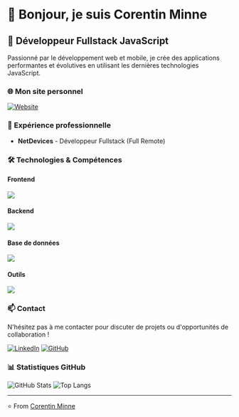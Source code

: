 # 👋 Bonjour, je suis Corentin Minne

## 🚀 Développeur Fullstack JavaScript

Passionné par le développement web et mobile, je crée des applications performantes et évolutives en utilisant les dernières technologies JavaScript.

### 🌐 Mon site personnel

[![Website](https://img.shields.io/badge/Mon%20site-www.corentinminne.fr-blue?style=for-the-badge&logo=arc)](https://www.corentinminne.fr)

### 💼 Expérience professionnelle

- **NetDevices** - Développeur Fullstack (Full Remote)

### 🛠️ Technologies & Compétences

#### Frontend

<img src="https://skillicons.dev/icons?i=react,ts,js,html,css,tailwind,figma"/>

#### Backend

<img src="https://skillicons.dev/icons?i=nodejs,express,python"/>

#### Base de données

<img src="https://skillicons.dev/icons?i=postgresql,mongodb,prisma"/>

#### Outils

<img src="https://skillicons.dev/icons?i=github,docker"/>

### 📫 Contact

N'hésitez pas à me contacter pour discuter de projets ou d'opportunités de collaboration !

[![LinkedIn](https://img.shields.io/badge/LinkedIn-0077B5?style=for-the-badge&logo=linkedin&logoColor=white)](https://www.linkedin.com/in/corentin-minne/)
[![GitHub](https://img.shields.io/badge/GitHub-100000?style=for-the-badge&logo=github&logoColor=white)](https://github.com/corentinm)

### 📊 Statistiques GitHub

![GitHub Stats](https://github-readme-stats-trukls-projects.vercel.app/api?username=Trukl&show_icons=true&theme=default&locale=fr)
![Top Langs](https://github-readme-stats-trukls-projects.vercel.app/api/top-langs/?username=Trukl&layout=compact&theme=default&locale=fr)

---
⭐️ From [Corentin Minne](https://github.com/Trukl)
